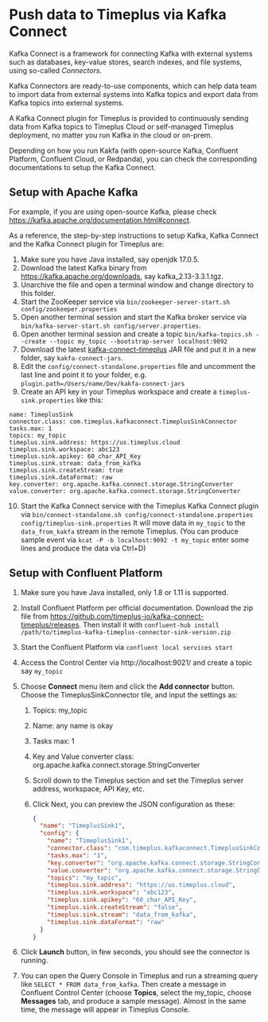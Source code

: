 # Push data to Timeplus via Kafka Connect

Kafka Connect is a framework for connecting Kafka with external systems such as databases, key-value stores, search indexes, and file systems, using so-called *Connectors*.

Kafka Connectors are ready-to-use components, which can help data team to import data from external systems into Kafka topics and export data from Kafka topics into external systems.

A Kafka Connect plugin for Timeplus is provided to continuously sending data from Kafka topics to Timeplus Cloud or self-managed Timeplus deployment, no matter you run Kafka in the cloud or on-prem.

Depending on how you run Kakfa (with open-source Kafka, Confluent Platform, Confluent Cloud, or Redpanda), you can check the corresponding documentations to setup the Kafka Connect.

## Setup with Apache Kafka

For example, if you are using open-source Kafka, please check https://kafka.apache.org/documentation.html#connect.

As a reference, the step-by-step instructions to setup Kafka, Kafka Connect and the Kafka Connect plugin for Timeplus are:

1. Make sure you have Java installed, say openjdk 17.0.5.
2. Download the latest Kafka binary from https://kafka.apache.org/downloads, say kafka_2.13-3.3.1.tgz.
3. Unarchive the file and open a terminal window and change directory to this folder.
4. Start the ZooKeeper service via `bin/zookeeper-server-start.sh config/zookeeper.properties`
5. Open another terminal session and start the Kafka broker service via `bin/kafka-server-start.sh config/server.properties`.
6. Open another terminal session and create a topic `bin/kafka-topics.sh --create --topic my_topic --bootstrap-server localhost:9092`
7. Download the latest [kafka-connect-timeplus](https://github.com/timeplus-io/kafka-connect-timeplus/releases) JAR file and put it in a new folder, say `kakfa-connect-jars`.
8. Edit the `config/connect-standalone.properties` file and uncomment the last line and point it to your folder, e.g. `plugin.path=/Users/name/Dev/kakfa-connect-jars`
9. Create an API key in your Timeplus workspace and create a `timeplus-sink.properties` like this:

```properties
name: TimeplusSink
connector.class: com.timeplus.kafkaconnect.TimeplusSinkConnector
tasks.max: 1
topics: my_topic
timeplus.sink.address: https://us.timeplus.cloud
timeplus.sink.workspace: abc123
timeplus.sink.apikey: 60_char_API_Key
timeplus.sink.stream: data_from_kafka
timeplus.sink.createStream: true
timeplus.sink.dataFormat: raw
key.converter: org.apache.kafka.connect.storage.StringConverter
value.converter: org.apache.kafka.connect.storage.StringConverter
```

10. Start the Kafka Connect service with the Timeplus Kafka Connect plugin via `bin/connect-standalone.sh config/connect-standalone.properties config/timeplus-sink.properties` It will move data in `my_topic` to the `data_from_kakfa` stream in the remote Timeplus. (You can produce sample event via `kcat -P -b localhost:9092 -t my_topic` enter some lines and produce the data via Ctrl+D)

## Setup with Confluent Platform

1. Make sure you have Java installed, only 1.8 or 1.11 is supported.

2. Install Confluent Platform per official documentation. Download the zip file from https://github.com/timeplus-io/kafka-connect-timeplus/releases. Then install it with `confluent-hub install /path/to/timeplus-kafka-timeplus-connector-sink-version.zip`

3. Start the Confluent Platform via `confluent local services start`

4. Access the Control Center via http://localhost:9021/ and create a topic say `my_topic`

5. Choose **Connect** menu item and click the **Add connector** button. Choose the TimeplusSinkConnector tile, and input the settings as:

   1. Topics: my_topic

   2. Name: any name is okay

   3. Tasks max: 1

   4. Key and Value converter class: org.apache.kafka.connect.storage.StringConverter

   5. Scroll down to the Timeplus section and set the Timeplus server address, workspace, API Key, etc.

   6. Click Next, you can preview the JSON configuration as these:

      ```json
      {
        "name": "TimeplusSink1",
        "config": {
          "name": "TimeplusSink1",
          "connector.class": "com.timeplus.kafkaconnect.TimeplusSinkConnector",
          "tasks.max": "1",
          "key.converter": "org.apache.kafka.connect.storage.StringConverter",
          "value.converter": "org.apache.kafka.connect.storage.StringConverter",
          "topics": "my_topic",
          "timeplus.sink.address": "https://us.timeplus.cloud",
          "timeplus.sink.workspace": "abc123",
          "timeplus.sink.apikey": "60_char_API_Key",
          "timeplus.sink.createStream": "false",
          "timeplus.sink.stream": "data_from_kafka",
          "timeplus.sink.dataFormat": "raw"
        }
      }
      ```

6. Click **Launch** button, in few seconds, you should see the connector is running.
7. You can open the Query Console in Timeplus and run a streaming query like `SELECT * FROM data_from_kafka`. Then create a message in Confluent Control Center (choose **Topics**, select the my_topic, choose **Messages** tab, and produce a sample message). Almost in the same time, the message will appear in Timeplus Console.